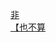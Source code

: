 [非](http://tieba.baidu.com/p/2550643770?see_lz=1&pn=)   
[【也不算](http://tieba.baidu.com/p/2552436642?see_lz=1&pn=)   
